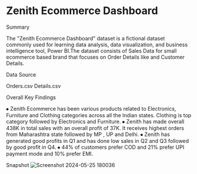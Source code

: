 # Zenith Ecommerce Dashboard

Summary

The "Zenith Ecommerce Dashboard" dataset is a fictional dataset commonly used for learning data analysis, data visualization, and business intelligence tool, Power BI.The dataset consists of Sales Data for small ecommerce based brand that focuses on Order Details like and Customer Details. 

Data Source

Orders.csv
Details.csv

Overall Key Findings

⦁	Zenith Ecommerce has been  various products related to Electronics, Furniture and Clothing categories across all the Indian states. Clothing is top category followed by Electronics and Furniture. 
⦁	Zenith has made overall 438K in total sales with an overall profit of 37K. It receives highest orders from Maharashtra state followed by MP , UP and Delhi.
⦁	Zenith has generated good profits in Q1 and has done low sales in Q2 and Q3 followed by good profit in Q4.
⦁	44% of customers prefer COD and 21% prefer UPI payment mode and 10% prefer EMI.  

Snapshot
![Screenshot 2024-05-25 180036](https://github.com/PPP2796/PowerBI_Dash1/assets/130914165/7f2c9cba-c31b-447b-999b-39e3d5662b8c)


